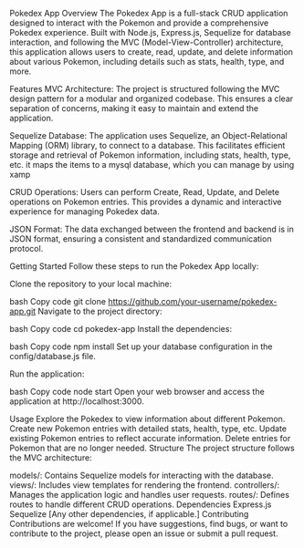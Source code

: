 Pokedex App Overview The Pokedex App is a full-stack CRUD application designed to interact with the Pokemon and provide a comprehensive Pokedex experience. Built with Node.js, Express.js, Sequelize for database interaction, and following the MVC (Model-View-Controller) architecture, this application allows users to create, read, update, and delete information about various Pokemon, including details such as stats, health, type, and more.

Features MVC Architecture: The project is structured following the MVC design pattern for a modular and organized codebase. This ensures a clear separation of concerns, making it easy to maintain and extend the application.

Sequelize Database: The application uses Sequelize, an Object-Relational Mapping (ORM) library, to connect to a database. This facilitates efficient storage and retrieval of Pokemon information, including stats, health, type, etc.
it maps the items to a mysql database, which you can manage by using xamp

CRUD Operations: Users can perform Create, Read, Update, and Delete operations on Pokemon entries. This provides a dynamic and interactive experience for managing Pokedex data.

JSON Format: The data exchanged between the frontend and backend is in JSON format, ensuring a consistent and standardized communication protocol.

Getting Started Follow these steps to run the Pokedex App locally:

Clone the repository to your local machine:

bash Copy code git clone https://github.com/your-username/pokedex-app.git Navigate to the project directory:

bash Copy code cd pokedex-app Install the dependencies:

bash Copy code npm install Set up your database configuration in the config/database.js file.

Run the application:

bash Copy code node start Open your web browser and access the application at http://localhost:3000.

Usage Explore the Pokedex to view information about different Pokemon. Create new Pokemon entries with detailed stats, health, type, etc. Update existing Pokemon entries to reflect accurate information. Delete entries for Pokemon that are no longer needed. Structure The project structure follows the MVC architecture:

models/: Contains Sequelize models for interacting with the database. views/: Includes view templates for rendering the frontend. controllers/: Manages the application logic and handles user requests. routes/: Defines routes to handle different CRUD operations. Dependencies Express.js Sequelize [Any other dependencies, if applicable.] Contributing Contributions are welcome! If you have suggestions, find bugs, or want to contribute to the project, please open an issue or submit a pull request.
